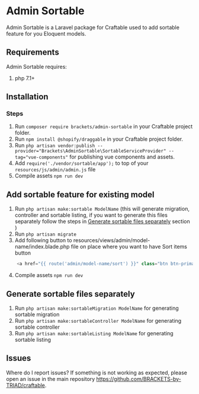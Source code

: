 # Admin Sortable
Admin Sortable is a Laravel package for Craftable used to add sortable feature for you Eloquent models.

## Requirements
Admin Sortable requires:
1. php 7.1+

## Installation

### Steps

1. Run `composer require brackets/admin-sortable` in your Craftable project folder.
2. Run `npm install @shopify/draggable` in your Craftable project folder.
3. Run `php artisan vendor:publish --provider="Brackets\AdminSortable\SortableServiceProvider" --tag="vue-components"` for publishing vue components and assets.
4. Add `require('./vendor/sortable/app');` to top of your `resources/js/admin/admin.js` file
5. Compile assets `npm run dev`

## Add sortable feature for existing model
1. Run `php artisan make:sortable ModelName` (this will generate migration, controller and sortable listing, if you want to generate this files separately follow the steps in [Generate sortable files separately](#generate-sortable-files-separately) section )
2. Run `php artisan migrate`
3. Add following button to resources/views/admin/model-name/index.blade.php file on place where you want to have Sort items button
```php
    <a href="{{ route('admin/model-name/sort') }}" class="btn btn-primary">Sort items</a>          
```
4. Compile assets `npm run dev`

<a name="generate-sortable-files-separately"></a>
## Generate sortable files separately
1. Run `php artisan make:sortableMigration ModelName` for generating sortable migration
2. Run `php artisan make:sortableController ModelName` for generating sortable controller
3. Run `php artisan make:sortableListing ModelName` for generating sortable listing

## Issues
Where do I report issues?
If something is not working as expected, please open an issue in the main repository https://github.com/BRACKETS-by-TRIAD/craftable.